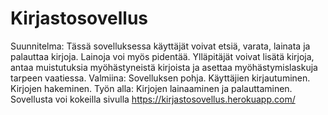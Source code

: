 # Kirjastosovellus
Suunnitelma:
Tässä sovelluksessa käyttäjät voivat etsiä, varata, lainata ja palauttaa kirjoja.
Lainoja voi myös pidentää.
Ylläpitäjät voivat lisätä kirjoja, antaa muistutuksia myöhästyneistä kirjoista ja asettaa myöhästymislaskuja tarpeen vaatiessa.
Valmiina:
Sovelluksen pohja. Käyttäjien kirjautuminen. Kirjojen hakeminen.
Työn alla:
Kirjojen lainaaminen ja palauttaminen.
Sovellusta voi kokeilla sivulla https://kirjastosovellus.herokuapp.com/
